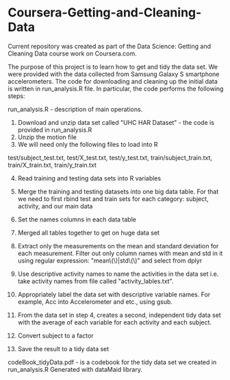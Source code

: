 # Coursera-Getting-and-Cleaning-Data

Current repository was created as part of the Data Science: Getting and Cleaning Data course work on Coursera.com. 

The purpose of this project is to learn how to get and tidy the data set. We were provided with the data collected from Samsung Galaxy S smartphone accelerometers. The code for downloading and cleaning up the initial data is written in run_analysis.R file. In particular, the code performs the following steps:

run_analysis.R - description of main operations.
1. Download and unzip data set called "UHC HAR Dataset" - the code is provided in run_analysis.R
2. Unzip the motion file
3. We will need only the following files to load into R

test/subject_test.txt, test/X_test.txt, test/y_test.txt, train/subject_train.txt, train/X_train.txt, train/y_train.txt

4. Read training and testing data sets into R variables

5. Merge the training and testing datasets into one big data table. For that we need to first rbind test and train sets for each category: subject, activity, and our main data

6. Set the names columns in each data table

7. Merged all tables together to get on huge data set

8. Extract only the measurements on the mean and standard deviation for each measurement.
Filter out only column names with mean and std in it using regular expression: "mean\\(\\)|std\\(\\)" and select from dplyr

9. Use descriptive activity names to name the activities in the data set i.e. take activity names from file called "activity_lables.txt".  


10. Appropriately label the data set with descriptive variable names. For example, Acc into Accelerometer and etc., using gsub.

11. From the data set in step 4, creates a second, independent tidy data 
set with the average of each variable for each activity and each subject.

12. Convert subject to a factor

13. Save the result to a tidy data set

codeBook_tidyData.pdf - is a codebook for the tidy data set we created in run_analysis.R
Generated with dataMaid library.



